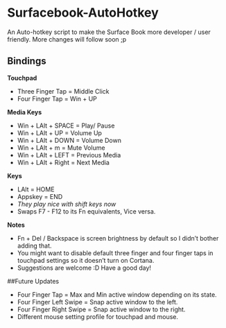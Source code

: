 # Surfacebook-AutoHotkey
An Auto-hotkey script to make the Surface Book more developer / user friendly. More changes will follow soon ;p  

## Bindings  

**Touchpad**  
* Three Finger Tap = Middle Click  
* Four Finger Tap = Win + UP  
  
**Media Keys**  
* Win + LAlt + SPACE = Play/ Pause  
* Win + LAlt + UP = Volume Up  
* Win + LAlt + DOWN = Volume Down  
* Win + LAlt + m = Mute Volume  
* Win + LAlt + LEFT = Previous Media  
* Win + LAlt + Right = Next Media  
  
**Keys**  
* LAlt = HOME  
* Appskey = END 
 * _They play nice with shift keys now_
* Swaps F7 - F12 to its Fn equivalents, Vice versa. 
  
**Notes**  
* Fn + Del / Backspace is screen brightness by default so I didn’t bother adding that.  
* You might want to disable default three finger and four finger taps in touchpad settings so it doesn’t turn on Cortana.  
* Suggestions are welcome :D Have a good day!  
  
##Future Updates  
* Four Finger Tap = Max and Min active window depending on its state.  
* Four Finger Left Swipe = Snap active window to the left.  
* Four Finger Right Swipe = Snap active window to the right.  
* Different mouse setting profile for touchpad and mouse.  
 
